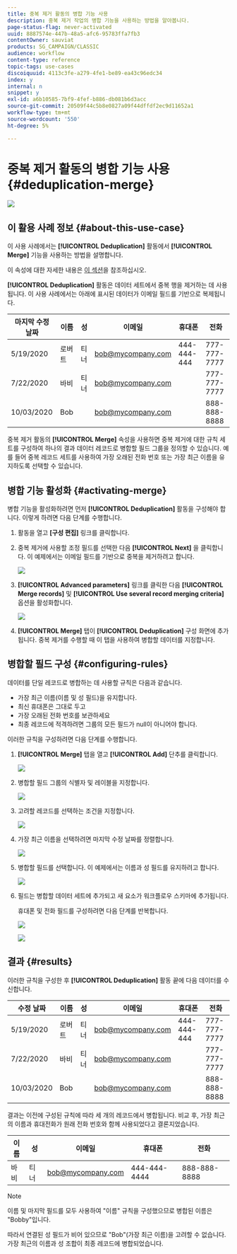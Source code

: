 ```yaml
---
title: 중복 제거 활동의 병합 기능 사용
description: 중복 제거 작업의 병합 기능을 사용하는 방법을 알아봅니다.
page-status-flag: never-activated
uuid: 8887574e-447b-48a5-afc6-95783ffa7fb3
contentOwner: sauviat
products: SG_CAMPAIGN/CLASSIC
audience: workflow
content-type: reference
topic-tags: use-cases
discoiquuid: 4113c3fe-a279-4fe1-be89-ea43c96edc34
index: y
internal: n
snippet: y
exl-id: a6b10585-7bf9-4fef-b886-db081b6d3acc
source-git-commit: 20509f44c5b8e0827a09f44dffdf2ec9d11652a1
workflow-type: tm+mt
source-wordcount: '550'
ht-degree: 5%

---
```


# 중복 제거 활동의 병합 기능 사용 {#deduplication-merge}

![](../../assets/common.svg)

## 이 활용 사례 정보 {#about-this-use-case}

이 사용 사례에서는 **[!UICONTROL Deduplication]** 활동에서 **[!UICONTROL Merge]** 기능을 사용하는 방법을 설명합니다.

이 속성에 대한 자세한 내용은 [이 섹션](deduplication.md#merging-fields-into-single-record)을 참조하십시오.

**[!UICONTROL Deduplication]** 활동은 데이터 세트에서 중복 행을 제거하는 데 사용됩니다. 이 사용 사례에서는 아래에 표시된 데이터가 이메일 필드를 기반으로 복제됩니다.

| 마지막 수정 날짜 | 이름 | 성 | 이메일 | 휴대폰 | 전화 |
|-----|------------|-----------|-------|--------------|------|
| 5/19/2020 | 로버트 | 티너 | bob@mycompany.com | 444-444-444 | 777-777-7777 |
| 7/22/2020 | 바비 | 티너 | bob@mycompany.com |  | 777-777-7777 |
| 10/03/2020 | Bob |  | bob@mycompany.com |  | 888-888-8888 |

중복 제거 활동의 **[!UICONTROL Merge]** 속성을 사용하면 중복 제거에 대한 규칙 세트를 구성하여 하나의 결과 데이터 레코드로 병합할 필드 그룹을 정의할 수 있습니다. 예를 들어 중복 레코드 세트를 사용하여 가장 오래된 전화 번호 또는 가장 최근 이름을 유지하도록 선택할 수 있습니다.

## 병합 기능 활성화 {#activating-merge}


병합 기능을 활성화하려면 먼저 **[!UICONTROL Deduplication]** 활동을 구성해야 합니다. 이렇게 하려면 다음 단계를 수행합니다.

1. 활동을 열고 **[구성 편집]** 링크를 클릭합니다.

1. 중복 제거에 사용할 조정 필드를 선택한 다음 **[!UICONTROL Next]** 을 클릭합니다. 이 예제에서는 이메일 필드를 기반으로 중복을 제거하려고 합니다.

   ![](assets/uc_merge_edit.png)

1. **[!UICONTROL Advanced parameters]** 링크를 클릭한 다음 **[!UICONTROL Merge records]** 및 **[!UICONTROL Use several record merging criteria]** 옵션을 활성화합니다.

   ![](assets/uc_merge_advanced_parameters.png)

1. **[!UICONTROL Merge]** 탭이 **[!UICONTROL Deduplication]** 구성 화면에 추가됩니다. 중복 제거를 수행할 때 이 탭을 사용하여 병합할 데이터를 지정합니다.

## 병합할 필드 구성 {#configuring-rules}

데이터를 단일 레코드로 병합하는 데 사용할 규칙은 다음과 같습니다.

* 가장 최근 이름(이름 및 성 필드)을 유지합니다.
* 최신 휴대폰은 그대로 두고
* 가장 오래된 전화 번호를 보관하세요
* 최종 레코드에 적격하려면 그룹의 모든 필드가 null이 아니어야 합니다.

이러한 규칙을 구성하려면 다음 단계를 수행합니다.

1. **[!UICONTROL Merge]** 탭을 열고 **[!UICONTROL Add]** 단추를 클릭합니다.

   ![](assets/uc_merge_add.png)

1. 병합할 필드 그룹의 식별자 및 레이블을 지정합니다.

   ![](assets/uc_merge_identifier.png)

1. 고려할 레코드를 선택하는 조건을 지정합니다.

   ![](assets/uc_merge_filter.png)

1. 가장 최근 이름을 선택하려면 마지막 수정 날짜를 정렬합니다.

   ![](assets/uc_merge_sort.png)

1. 병합할 필드를 선택합니다. 이 예제에서는 이름과 성 필드를 유지하려고 합니다.

   ![](assets/uc_merge_keep.png)

1. 필드는 병합할 데이터 세트에 추가되고 새 요소가 워크플로우 스키마에 추가됩니다.

   휴대폰 및 전화 필드를 구성하려면 다음 단계를 반복합니다.

   ![](assets/dedup8.png)

   ![](assets/dedup9.png)

## 결과 {#results}

이러한 규칙을 구성한 후 **[!UICONTROL Deduplication]** 활동 끝에 다음 데이터를 수신합니다.

| 수정 날짜 | 이름 | 성 | 이메일 | 휴대폰 | 전화 |
|-----|------------|-----------|-------|--------------|------|
| 5/19/2020 | 로버트 | 티너 | bob@mycompany.com | 444-444-444 | 777-777-7777 |
| 7/22/2020 | 바비 | 티너 | bob@mycompany.com |  | 777-777-7777 |
| 10/03/2020 | Bob |  | bob@mycompany.com |  | 888-888-8888 |

결과는 이전에 구성된 규칙에 따라 세 개의 레코드에서 병합됩니다. 비교 후, 가장 최근의 이름과 휴대전화가 원래 전화 번호와 함께 사용되었다고 결론지었습니다.

| 이름 | 성 | 이메일 | 휴대폰 | 전화 |
|------------|-----------|-------|--------------|------|
| 바비 | 티너 | bob@mycompany.com | 444-444-4444 | 888-888-8888 |

>[!NOTE]
>
> 이름 및 마지막 필드를 모두 사용하여 &quot;이름&quot; 규칙을 구성했으므로 병합된 이름은 &quot;Bobby&quot;입니다.
>
>따라서 연결된 성 필드가 비어 있으므로 &quot;Bob&quot;(가장 최근 이름)을 고려할 수 없습니다. 가장 최근의 이름과 성 조합이 최종 레코드에 병합되었습니다.

